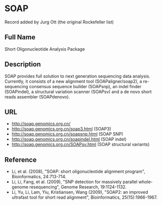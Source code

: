 # SOAP
Record added by Jurg Ott (the original Rockefeller list)

## Full Name
Short Oligonucleotide Analysis Package

## Description
SOAP provides full solution to next generation sequencing data analysis. Currently, it consists of a new alignment tool (SOAPaligner/soap2), a re-sequencing consensus sequence builder (SOAPsnp), an indel finder (SOAPindel), a structural variation scanner (SOAPsv) and a de novo short reads assembler (SOAPdenovo).

## URL
* http://soap.genomics.org.cn/
* http://soap.genomics.org.cn/soap3.html (SOAP3)
* http://soap.genomics.org.cn/soapsnp.html (SOAP SNP)
* http://soap.genomics.org.cn/soapindel.html (SOAP indel)
* http://soap.genomics.org.cn/SOAPsv.html (SOAP structural variants)

## Reference
* Li, et al. (2008), "SOAP: short oligonucleotide alignment program", Bioinformatics, 24:713-714.
* Li, Li, Fang, et al. (2009), "SNP detection for massively parallel whole-genome resequencing", Genome Research, 19:1124-1132.
* Li, Yu, Li, Lam, Yiu, Kristiansen, Wang (2009), "SOAP2: an improved ultrafast tool for short read alignment", Bioinformatics, 25(15):1966-1967.